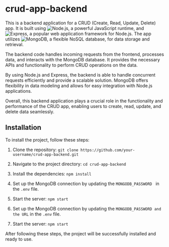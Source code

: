# crud-app-backend

This is a backend application for a CRUD (Create, Read, Update, Delete) app. It is built using ![Node.js](https://img.shields.io/badge/-Node.js-339933?logo=node.js&logoColor=white), a powerful JavaScript runtime, and ![Express](https://img.shields.io/badge/-Express-000000?logo=express&logoColor=white), a popular web application framework for Node.js. The app utilizes ![MongoDB](https://img.shields.io/badge/-MongoDB-47A248?logo=mongodb&logoColor=white), a flexible NoSQL database, for data storage and retrieval.

The backend code handles incoming requests from the frontend, processes data, and interacts with the MongoDB database. It provides the necessary APIs and functionality to perform CRUD operations on the data.

By using Node.js and Express, the backend is able to handle concurrent requests efficiently and provide a scalable solution. MongoDB offers flexibility in data modeling and allows for easy integration with Node.js applications.

Overall, this backend application plays a crucial role in the functionality and performance of the CRUD app, enabling users to create, read, update, and delete data seamlessly.

## Installation

To install the project, follow these steps:

1. Clone the repository: `git clone https://github.com/your-username/crud-app-backend.git`
2. Navigate to the project directory: `cd crud-app-backend`
3. Install the dependencies: `npm install`
4. Set up the MongoDB connection by updating the `MONGODB_PASSWORD
` in the `.env` file.
5. Start the server: `npm start`

4. Set up the MongoDB connection by updating the `MONGODB_PASSWORD and the URL` in the `.env` file.
6. Start the server: `npm start`

After following these steps, the project will be successfully installed and ready to use.
